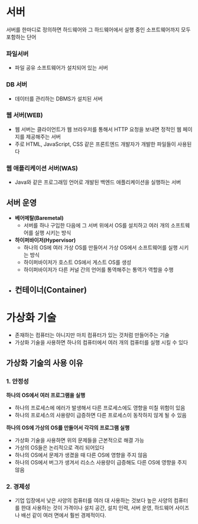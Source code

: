 # 서버
서버를 한마디로 정의하면 하드웨어와 그 하드웨어에서 실행 중인 소프트웨어까지 모두 포함하는 단어

### 파일서버
- 파일 공유 소프트웨어가 설치되어 있는 서버
### DB 서버
- 데이터를 관리하는 DBMS가 설치된 서버
### 웹 서버(WEB)
- 웹 서버는 클라이언트가 웹 브라우저를 통해서 HTTP 요청을 보내면 정적인 웹 페이지를 제공해주는 서버
- 주로 HTML, JavaScript, CSS 같은 프론트엔드 개발자가 개발한 파일들이 사용된다
### 웹 애플리케이션 서버(WAS)
- Java와 같은 프로그래밍 언어로 개발된 백엔드 애플리케이션을 실행하는 서버


## 서버 운영
- **베어메탈(Baremetal)**
	- 서버를 하나 구입한 다음에 그 서버 위에서 OS를 설치하고 여러 개의 소프트웨어를 실행 시키는 방식
- **하이퍼바이저(Hypervisor)**
	- 하나의 OS에 여러 가상 OS를 만들어서 가상 OS에서 소프트웨어를 실행 시키는 방식
	- 하이퍼바이저가 호스트 OS에서 게스트 OS를 생성
	- 하이퍼바이저가 다른 커널 간의 언어를 통역해주는 통역가 역할을 수행
-  **컨테이너(Container)**
	- 

# 가상화 기술
- 존재하는 컴퓨터는 아니지만 마치 컴퓨터가 있는 것처럼 만들어주는 기술
- 가상화 기술을 사용하면 하나의 컴퓨터에서 여러 개의 컴퓨터를 실행 시킬 수 있다

## 가상화 기술의 사용 이유

### 1. 안정성
**하나의 OS에서 여러 프로그램을 실행**
- 하나의 프로세스에 에러가 발생해서 다른 프로세스에도 영향을 미칠 위험이 있음
- 하나의 프로세스의 사용량이 급증하면 다른 프로세스이 동작하지 않게 될 수 있음

**하나의 OS에 가상의 OS를 만들어서 각각의 프로그램 실행**
- 가상화 기술을 사용하면 위의 문제들을 근본적으로 해결 가능
- 가상의 OS들은 논리적으로 격리 되어있다
- 하나의 OS에서 문제가 생겼을 때 다른 OS에 영향을 주지 않음
- 하나의 OS에서 버그가 생겨서 리소스 사용량이 급증해도 다른 OS에 영향을 주지 않음

### 2. 경제성
- 기업 입장에서 낮은 사양의 컴퓨터를 여러 대 사용하는 것보다 높은 사양의 컴퓨터를 한대 사용하는 것이 가격이나 설치 공간, 설치 인력, 서버 운영, 하드웨어 사이즈나 배선 같이 여러 면에서 훨씬 경제적이다.